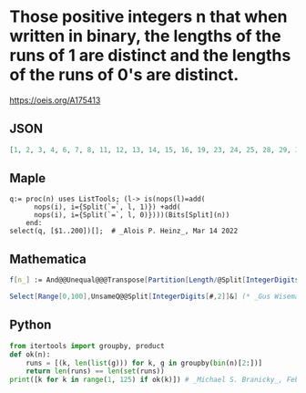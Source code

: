 # Those positive integers n that when written in binary, the lengths of the runs of 1 are distinct and the lengths of the runs of 0's are distinct\.
https://oeis.org/A175413
## JSON
```JSON
[1, 2, 3, 4, 6, 7, 8, 11, 12, 13, 14, 15, 16, 19, 23, 24, 25, 28, 29, 30, 31, 32, 35, 38, 39, 44, 47, 48, 49, 50, 52, 55, 56, 57, 59, 60, 61, 62, 63, 64, 67, 70, 71, 78, 79, 88, 92, 95, 96, 97, 98, 103, 104, 111, 112, 113, 114, 115, 116, 120, 121, 123, 124, 125]
```
## Maple
```Maple
q:= proc(n) uses ListTools; (l-> is(nops(l)=add(
      nops(i), i={Split(`=`, l, 1)}) +add(
      nops(i), i={Split(`=`, l, 0)})))(Bits[Split](n))
    end:
select(q, [$1..200])[];  # _Alois P. Heinz_, Mar 14 2022
```
## Mathematica
```Mathematica
f[n_] := And@@Unequal@@@Transpose[Partition[Length/@Split[IntegerDigits[n, 2]], 2, 2, {1,1}, 0]]; Select[Range[125], f] (* _Ray Chandler_, Oct 21 2011 *)
```
```Mathematica
Select[Range[0,100],UnsameQ@@Split[IntegerDigits[#,2]]&] (* _Gus Wiseman_, Feb 21 2022 *)
```
## Python
```Python
from itertools import groupby, product
def ok(n):
    runs = [(k, len(list(g))) for k, g in groupby(bin(n)[2:])]
    return len(runs) == len(set(runs))
print([k for k in range(1, 125) if ok(k)]) # _Michael S. Branicky_, Feb 22 2022
```
